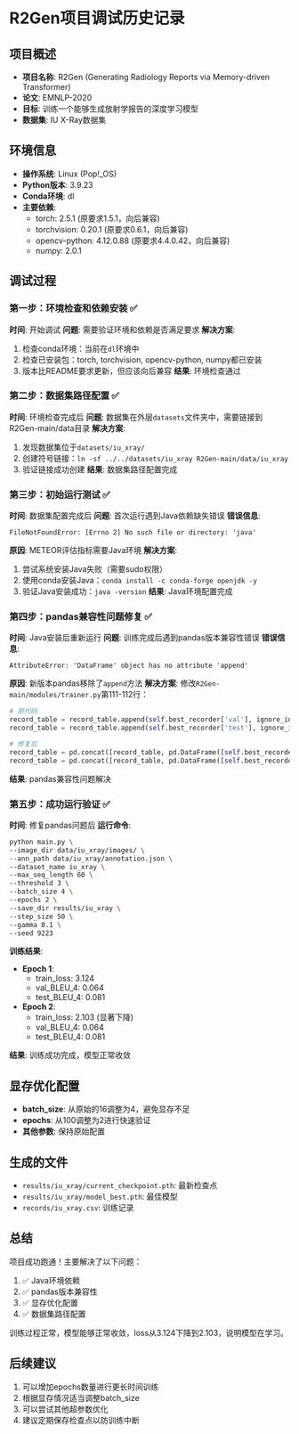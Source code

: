 # R2Gen项目调试历史记录

## 项目概述
- **项目名称**: R2Gen (Generating Radiology Reports via Memory-driven Transformer)
- **论文**: EMNLP-2020
- **目标**: 训练一个能够生成放射学报告的深度学习模型
- **数据集**: IU X-Ray数据集

## 环境信息
- **操作系统**: Linux (Pop!_OS)
- **Python版本**: 3.9.23
- **Conda环境**: dl
- **主要依赖**:
  - torch: 2.5.1 (原要求1.5.1，向后兼容)
  - torchvision: 0.20.1 (原要求0.6.1，向后兼容)
  - opencv-python: 4.12.0.88 (原要求4.4.0.42，向后兼容)
  - numpy: 2.0.1

## 调试过程

### 第一步：环境检查和依赖安装 ✅
**时间**: 开始调试
**问题**: 需要验证环境和依赖是否满足要求
**解决方案**:
1. 检查conda环境：当前在`dl`环境中
2. 检查已安装包：torch, torchvision, opencv-python, numpy都已安装
3. 版本比README要求更新，但应该向后兼容
**结果**: 环境检查通过

### 第二步：数据集路径配置 ✅
**时间**: 环境检查完成后
**问题**: 数据集在外层`datasets`文件夹中，需要链接到R2Gen-main/data目录
**解决方案**:
1. 发现数据集位于`datasets/iu_xray/`
2. 创建符号链接：`ln -sf ../../datasets/iu_xray R2Gen-main/data/iu_xray`
3. 验证链接成功创建
**结果**: 数据集路径配置完成

### 第三步：初始运行测试 ✅
**时间**: 数据集配置完成后
**问题**: 首次运行遇到Java依赖缺失错误
**错误信息**:
```
FileNotFoundError: [Errno 2] No such file or directory: 'java'
```
**原因**: METEOR评估指标需要Java环境
**解决方案**:
1. 尝试系统安装Java失败（需要sudo权限）
2. 使用conda安装Java：`conda install -c conda-forge openjdk -y`
3. 验证Java安装成功：`java -version`
**结果**: Java环境配置完成

### 第四步：pandas兼容性问题修复 ✅
**时间**: Java安装后重新运行
**问题**: 训练完成后遇到pandas版本兼容性错误
**错误信息**:
```
AttributeError: 'DataFrame' object has no attribute 'append'
```
**原因**: 新版本pandas移除了`append`方法
**解决方案**:
修改`R2Gen-main/modules/trainer.py`第111-112行：
```python
# 原代码
record_table = record_table.append(self.best_recorder['val'], ignore_index=True)
record_table = record_table.append(self.best_recorder['test'], ignore_index=True)

# 修复后
record_table = pd.concat([record_table, pd.DataFrame([self.best_recorder['val']])], ignore_index=True)
record_table = pd.concat([record_table, pd.DataFrame([self.best_recorder['test']])], ignore_index=True)
```
**结果**: pandas兼容性问题解决

### 第五步：成功运行验证 ✅
**时间**: 修复pandas问题后
**运行命令**:
```bash
python main.py \
--image_dir data/iu_xray/images/ \
--ann_path data/iu_xray/annotation.json \
--dataset_name iu_xray \
--max_seq_length 60 \
--threshold 3 \
--batch_size 4 \
--epochs 2 \
--save_dir results/iu_xray \
--step_size 50 \
--gamma 0.1 \
--seed 9223
```

**训练结果**:
- **Epoch 1**:
  - train_loss: 3.124
  - val_BLEU_4: 0.064
  - test_BLEU_4: 0.081
- **Epoch 2**:
  - train_loss: 2.103 (显著下降)
  - val_BLEU_4: 0.064
  - test_BLEU_4: 0.081

**结果**: 训练成功完成，模型正常收敛

## 显存优化配置
- **batch_size**: 从原始的16调整为4，避免显存不足
- **epochs**: 从100调整为2进行快速验证
- **其他参数**: 保持原始配置

## 生成的文件
- `results/iu_xray/current_checkpoint.pth`: 最新检查点
- `results/iu_xray/model_best.pth`: 最佳模型
- `records/iu_xray.csv`: 训练记录

## 总结
项目成功跑通！主要解决了以下问题：
1. ✅ Java环境依赖
2. ✅ pandas版本兼容性
3. ✅ 显存优化配置
4. ✅ 数据集路径配置

训练过程正常，模型能够正常收敛，loss从3.124下降到2.103，说明模型在学习。

## 后续建议
1. 可以增加epochs数量进行更长时间训练
2. 根据显存情况适当调整batch_size
3. 可以尝试其他超参数优化
4. 建议定期保存检查点以防训练中断
